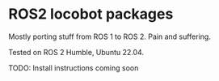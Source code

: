 # ROS2 locobot packages

Mostly porting stuff from ROS 1 to ROS 2. Pain and suffering.

Tested on ROS 2 Humble, Ubuntu 22.04.

TODO: Install instructions coming soon
